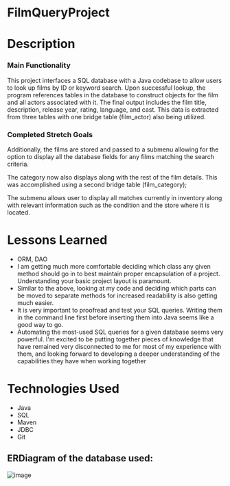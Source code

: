 # FilmQueryProject

# Description
### Main Functionality

This project interfaces a SQL database with a Java codebase to allow users to look up films by ID or keyword search. Upon successful lookup, the program references tables in the database to construct objects for the film and all actors associated with it. The final output includes the film title, description, release year, rating, language, and cast. This data is extracted from three tables with one bridge table (film_actor) also being utilized.  

### Completed Stretch Goals

Additionally, the films are stored and passed to a submenu allowing for the option to display all the database fields for any films matching the search criteria. 

The category now also displays along with the rest of the film details. This was accomplished using a second bridge table (film_category);

The submenu allows user to display all matches currently in inventory along with relevant information such as the condition and the store where it is located. 

# Lessons Learned

- ORM, DAO
- I am getting much more comfortable deciding which class any given method should go in to best maintain proper encapsulation of a project. Understanding your basic project layout is paramount. 
- Similar to the above, looking at my code and deciding which parts can be moved to separate methods for increased readability is also getting much easier. 
- It is very important to proofread and test your SQL queries. Writing them in the command line first before inserting them into Java seems like a good way to go.
- Automating the most-used SQL queries for a given database seems very powerful. I'm excited to be putting together pieces of knowledge that have remained very disconnected to me for most of my experience with them, and looking forward to developing a deeper understanding of the capabilities they have when working together

# Technologies Used
- Java
- SQL
- Maven
- JDBC
- Git

## ERDiagram of the database used:
![image](https://user-images.githubusercontent.com/112978206/205415736-2b2c3392-118c-4487-b654-1aa7a843350b.png)
